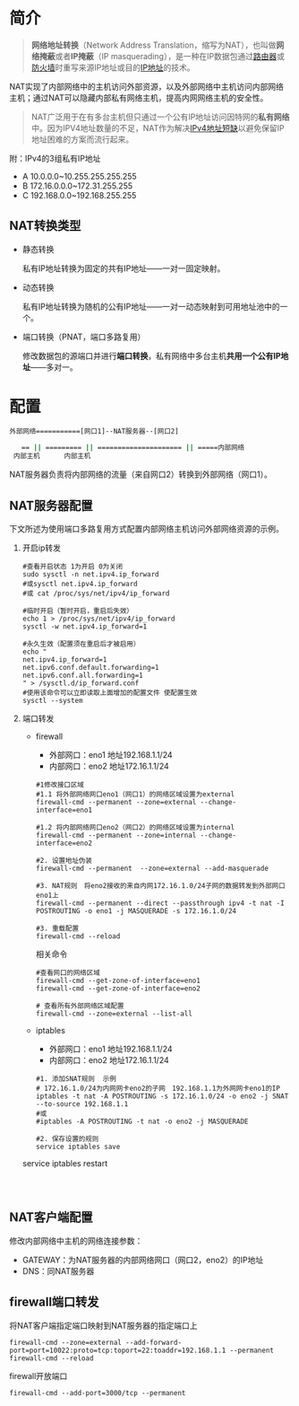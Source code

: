# 简介

> **网络地址转换**（Network Address Translation，缩写为NAT），也叫做**网络掩蔽**或者**IP掩蔽**（IP masquerading），是一种在IP数据包通过[路由器](https://zh.wikipedia.org/wiki/%E8%B7%AF%E7%94%B1%E5%99%A8)或[防火墙](https://zh.wikipedia.org/wiki/%E9%98%B2%E7%81%AB%E5%A2%99)时重写来源IP地址或目的[IP地址](https://zh.wikipedia.org/wiki/IP%E5%9C%B0%E5%9D%80)的技术。

NAT实现了内部网络中的主机访问外部资源，以及外部网络中主机访问内部网络主机；通过NAT可以隐藏内部私有网络主机，提高内网网络主机的安全性。 

> NAT广泛用于在有多台主机但只通过一个公有IP地址访问因特网的**私有网络**中。因为IPV4地址数量的不足，NAT作为解决[IPv4地址短缺](https://zh.wikipedia.org/wiki/IPv4%E4%BD%8D%E5%9D%80%E6%9E%AF%E7%AB%AD)以避免保留IP地址困难的方案而流行起来。

附：IPv4的3组私有IP地址

- A  10.0.0.0~10.255.255.255.255
- B  172.16.0.0.0~172.31.255.255
- C  192.168.0.0~192.168.255.255

## NAT转换类型

- 静态转换

  私有IP地址转换为固定的共有IP地址——一对一固定映射。

- 动态转换

  私有IP地址转换为随机的公有IP地址——一对一动态映射到可用地址池中的一个。

- 端口转换（PNAT，端口多路复用）

  修改数据包的源端口并进行**端口转换**，私有网络中多台主机**共用一个公有IP地址**——多对一。

# 配置

```bash
外部网络===========[网口1]--NAT服务器--[网口2]
                                                                                            ||
   == || ========= || ===================== || =====内部网络
 内部主机      内部主机
```

NAT服务器负责将内部网络的流量（来自网口2）转换到外部网络（网口1）。

## NAT服务器配置

下文所述为使用端口多路复用方式配置内部网络主机访问外部网络资源的示例。

1. 开启ip转发

   ```shell
   #查看开启状态 1为开启 0为关闭
   sudo sysctl -n net.ipv4.ip_forward
   #或sysctl net.ipv4.ip_forward
   #或 cat /proc/sys/net/ipv4/ip_forward
   
   #临时开启（暂时开启，重启后失效）
   echo 1 > /proc/sys/net/ipv4/ip_forward
   sysctl -w net.ipv4.ip_forward=1
   
   #永久生效（配置须在重启后才被启用）
   echo "
   net.ipv4.ip_forward=1
   net.ipv6.conf.default.forwarding=1
   net.ipv6.conf.all.forwarding=1
   " > /sysctl.d/ip_forward.conf
   #使用该命令可以立即读取上面增加的配置文件 使配置生效
   sysctl --system
   ```

2. 端口转发

   - firewall

     - 外部网口：eno1 地址192.168.1.1/24
     - 内部网口：eno2 地址172.16.1.1/24
   
     ```shell
     #1修改接口区域
     #1.1 将外部网络网口eno1（网口1）的网络区域设置为external
     firewall-cmd --permanent --zone=external --change-interface=eno1
     
     #1.2 将内部网络网口eno2（网口2）的网络区域设置为internal
     firewall-cmd --permanent --zone=internal --change-interface=eno2
     
     #2. 设置地址伪装
     firewall-cmd --permanent  --zone=external --add-masquerade
     
     #3. NAT规则　将eno2接收的来自内网172.16.1.0/24子网的数据转发到外部网口eno1上
     firewall-cmd --permanent --direct --passthrough ipv4 -t nat -I POSTROUTING -o eno1 -j MASQUERADE -s 172.16.1.0/24
     
     #3. 重载配置
     firewall-cmd --reload
     ```
   
     相关命令
   
     ```shell
     #查看网口的网络区域
     firewall-cmd --get-zone-of-interface=eno1
     firewall-cmd --get-zone-of-interface=eno2
     
     # 查看所有外部网络区域配置
     firewall-cmd --zone=external --list-all
     ```
   
   - iptables
   
     - 外部网口：eno1 地址192.168.1.1/24
     - 内部网口：eno2 地址172.16.1.1/24
   
     ```shell
     #1. 添加SNAT规则  示例
     # 172.16.1.0/24为内网网卡eno2的子网　192.168.1.1为外网网卡eno1的IP
     iptables -t nat -A POSTROUTING -s 172.16.1.0/24 -o eno2 -j SNAT --to-source 192.168.1.1
     #或
     #iptables -A POSTROUTING -t nat -o eno2 -j MASQUERADE
     
     #2. 保存设置的规则
     service iptables save            
   service iptables restart
     ```
     
     

## NAT客户端配置

修改内部网络中主机的网络连接参数：

- GATEWAY：为NAT服务器的内部网络网口（网口2，eno2）的IP地址
- DNS：同NAT服务器



## firewall端口转发

将NAT客户端指定端口映射到NAT服务器的指定端口上

```shell
firewall-cmd --zone=external --add-forward-port=port=10022:proto=tcp:toport=22:toaddr=192.168.1.1 --permanent
firewall-cmd --reload
```

firewall开放端口

```shell
firewall-cmd --add-port=3000/tcp --permanent
```

